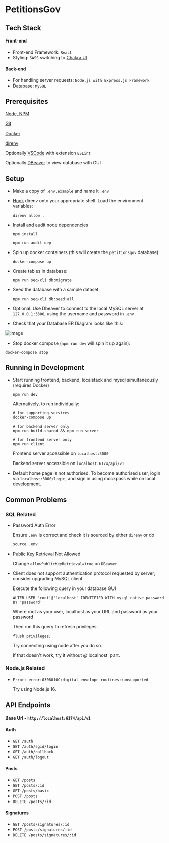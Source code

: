# PetitionsGov

## Tech Stack

#### Front-end

- Front-end Framework: `React`
- Styling: `SASS` switching to [Chakra UI](https://chakra-ui.com/)

#### Back-end

- For handling server requests: `Node.js with Express.js Framework`
- Database: `MySQL`

## Prerequisites

[Node, NPM](https://docs.npmjs.com/downloading-and-installing-node-js-and-npm)

[Git](https://git-scm.com/download/mac)

[Docker](https://docs.docker.com/desktop/mac/install/)

[direnv](https://formulae.brew.sh/formula/direnv#default)

Optionally [VSCode](https://code.visualstudio.com/) with extension `ESLint`

Optionally [DBeaver](https://dbeaver.io/download/) to view database with GUI

## Setup

- Make a copy of `.env.example` and name it `.env`

- [Hook](https://github.com/direnv/direnv/blob/master/docs/hook.md) direnv onto your appropriate shell. Load the environment variables:

  ```
  direnv allow .
  ```

- Install and audit node dependencies

  ```
  npm install

  npm run audit-dep
  ```

- Spin up docker containers (this will create the `petitionsgov` database):

  ```
  docker-compose up
  ```

- Create tables in database:

  ```
  npm run seq-cli db:migrate
  ```

- Seed the database with a sample dataset:

  ```
  npm run seq-cli db:seed:all
  ```

- Optional: Use Dbeaver to connect to the local MySQL server at `127.0.0.1:3306`, using the username and password in `.env`

- Check that your Database ER Diagram looks like this:

![image](https://user-images.githubusercontent.com/56983748/150075819-ba15f7be-28ba-4df9-8119-a8e8182a3e7f.png)

- Stop docker compose (`npm run dev` will spin it up again):

```
docker-compose stop
```

## Running in Development

- Start running frontend, backend, localstack and mysql simultaneously (requires Docker)

  ```
  npm run dev
  ```

  Alternatively, to run individually:

  ```
  # for supporting services
  docker-compose up

  # for backend server only
  npm run build-shared && npm run server

  # for frontend server only
  npm run client
  ```

  Frontend server accessible on `localhost:3000`

  Backend server accessible on `localhost:6174/api/v1`

- Default home page is not authorised. To become authorised user, login via `localhost:3000/login`, and sign in using mockpass while on local development.

## Common Problems

### SQL Related

- Password Auth Error

  Ensure `.env` is correct and check it is sourced by either `direnv` or do

  ```
  source .env
  ```

- Public Key Retrieval Not Allowed

  Change `allowPublicKeyRetrieval=true` on `DBeaver`

- Client does not support authentication protocol requested by server; consider upgrading MySQL client

  Execute the following query in your database GUI

  ```
  ALTER USER 'root'@'localhost' IDENTIFIED WITH mysql_native_password BY 'password'
  ```

  Where root as your user, localhost as your URL and password as your password

  Then run this query to refresh privileges:

  ```
  flush privileges;
  ```

  Try connecting using node after you do so.

  If that doesn't work, try it without @'localhost' part.

### Node.js Related

- `Error: error:0308010C:digital envelope routines::unsupported`

  Try using Node.js 16.

## API Endpoints

#### Base Url - `http://localhost:6174/api/v1`

#### Auth

- `GET /auth`
- `GET /auth/sgid/login`
- `GET /auth/callback`
- `GET /auth/logout`

#### Posts

- `GET /posts`
- `GET /posts/:id`
- `GET /posts/basic`
- `POST /posts`
- `DELETE /posts/:id`

#### Signatures

- `GET /posts/signatures/:id`
- `POST /posts/signatures/:id`
- `DELETE /posts/signatures/:id`
